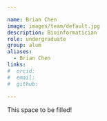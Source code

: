 ```yaml
---

name: Brian Chen
image: images/team/default.jpg
description: Bioinformatician
role: undergraduate
group: alum
aliases:
  - Brian Chen
links:
#  orcid: 
#  email: 
#  github: 
 
---
```


This space to be filled!
